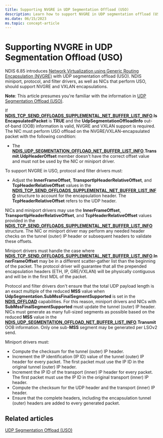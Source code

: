 ```yaml
---
title: Supporting NVGRE in UDP Segmentation Offload (USO)
description: Learn how to support NVGRE in UDP segmentation offload (USO).
ms.date: 06/15/2023
ms.topic: concept-article
---
```


# Supporting NVGRE in UDP Segmentation Offload (USO)

NDIS 6.85 introduces [Network Virtualization using Generic Routing Encapsulation (NVGRE)](network-virtualization-using-generic-routing-encapsulation--nvgre--task-offload.md) with UDP segmentation offload (USO). NDIS miniport, protocol, and filter drivers, as well as NICs that perform USO, should support NVGRE and VXLAN encapsulations.

**Note**: This article presumes you're familiar with the information in [UDP Segmentation Offload (USO)](udp-segmentation-offload-uso-.md).

If [**NDIS_TCP_SEND_OFFLOADS_SUPPLEMENTAL_NET_BUFFER_LIST_INFO**](/windows-hardware/drivers/ddi/ndis/ns-ndis-_ndis_tcp_send_offloads_supplemental_net_buffer_list_info).**IsEncapsulatedPacket** is **TRUE** and the **UdpSegmentationOffloadInfo** out-of-band (OOB) information is valid, NVGRE and VXLAN support is required. The NIC must perform USO offload on the NVGRE/VXLAN-encapsulated packet with the following condition:

- The [**NDIS_UDP_SEGMENTATION_OFFLOAD_NET_BUFFER_LIST_INFO**](/windows-hardware/drivers/ddi/nbluso/ns-nbluso-ndis_udp_segmentation_offload_net_buffer_list_info).**Transmit**.**UdpHeaderOffset** member doesn't have the correct offset value and must not be used by the NIC or miniport driver.

To support NVGRE in USO, protocol and filter drivers must: 

- Adjust the **InnerFrameOffset**, **TransportIpHeaderRelativeOffset**, and **TcpHeaderRelativeOffset** values in the [**NDIS_TCP_SEND_OFFLOADS_SUPPLEMENTAL_NET_BUFFER_LIST_INFO**](/windows-hardware/drivers/ddi/ndis/ns-ndis-_ndis_tcp_send_offloads_supplemental_net_buffer_list_info) structure to account for the encapsulation header. The **TcpHeaderRelativeOffset** refers to the UDP header.

NICs and miniport drivers may use the **InnerFrameOffset**, **TransportIpHeaderRelativeOffset**, and **TcpHeaderRelativeOffset** values provided in the [**NDIS_TCP_SEND_OFFLOADS_SUPPLEMENTAL_NET_BUFFER_LIST_INFO**](/windows-hardware/drivers/ddi/ndis/ns-ndis-_ndis_tcp_send_offloads_supplemental_net_buffer_list_info) structure. The NIC or miniport driver may perform any needed header checks on the tunnel (outer) IP header or subsequent headers to validate these offsets.

Miniport drivers must handle the case where [**NDIS_TCP_SEND_OFFLOADS_SUPPLEMENTAL_NET_BUFFER_LIST_INFO**](/windows-hardware/drivers/ddi/ndis/ns-ndis-_ndis_tcp_send_offloads_supplemental_net_buffer_list_info).**InnerFrameOffset** may be in a different scatter-gather list than the beginning of the packet. The protocol driver will guarantee that all the prepended encapsulation headers (ETH, IP, GRE/VXLAN) will be physically contiguous and will be in the first MDL of the packet.

Protocol and filter drivers don't ensure that the total UDP payload length is an exact multiple of the reduced **MSS** value when **UdpSegmentation.SubMssFinalSegmentSupported** is set in the [**NDIS_OFFLOAD**](/windows-hardware/drivers/ddi/ntddndis/ns-ntddndis-_ndis_offload) capabilities. For this reason, miniport drivers and NICs with **SubMssFinalSegmentSupported** must update the tunnel (outer) IP header. NICs must generate as many full-sized segments as possible based on the reduced **MSS** value in the [**NDIS_UDP_SEGMENTATION_OFFLOAD_NET_BUFFER_LIST_INFO**](/windows-hardware/drivers/ddi/nbluso/ns-nbluso-ndis_udp_segmentation_offload_net_buffer_list_info).**Transmit** OOB information. Only one sub-**MSS** segment may be generated per LSOv2 send.

Miniport drivers must:

- Compute the checksum for the tunnel (outer) IP header.
- Increment the IP identification (IP ID) value of the tunnel (outer) IP header for every packet. The first packet must use the IP ID in the original tunnel (outer) IP header.
- Increment the IP ID of the transport (inner) IP header for every packet. The first packet must use the IP ID in the original transport (inner) IP header.
- Compute the checksum for the UDP header and the transport (inner) IP header.
- Ensure that the complete headers, including the encapsulation tunnel (outer) headers are added to every generated packet.

## Related articles

[UDP Segmentation Offload (USO)](udp-segmentation-offload-uso-.md)
